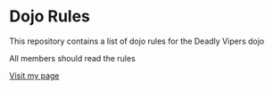 Dojo Rules
==========

This repository contains a list of dojo rules for the Deadly Vipers dojo

All members should read the rules

[Visit my page](https://github.com/deadlyvipers)
